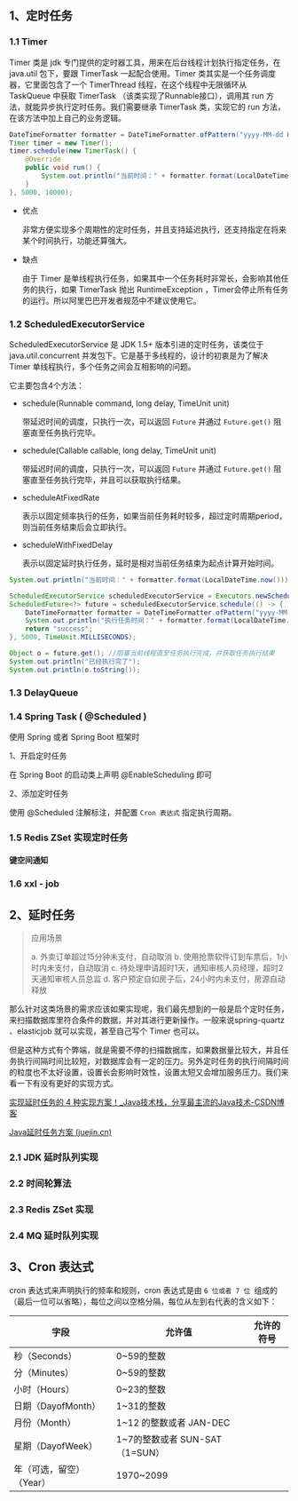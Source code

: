 ## 1、定时任务

### 1.1 Timer

Timer 类是 jdk 专门提供的定时器工具，用来在后台线程计划执行指定任务，在 java.util 包下，要跟 TimerTask 一起配合使用。Timer 类其实是一个任务调度器，它里面包含了一个 TimerThread 线程，在这个线程中无限循环从 TaskQueue 中获取 TimerTask （该类实现了Runnable接口），调用其 run 方法，就能异步执行定时任务。我们需要继承 TimerTask 类，实现它的 run 方法，在该方法中加上自己的业务逻辑。

```java
DateTimeFormatter formatter = DateTimeFormatter.ofPattern("yyyy-MM-dd HH:mm:ss");
Timer timer = new Timer();
timer.schedule(new TimerTask() {
    @Override
    public void run() {
        System.out.println("当前时间：" + formatter.format(LocalDateTime.now()));
    }
}, 5000, 10000);
```

- 优点

  非常方便实现多个周期性的定时任务，并且支持延迟执行，还支持指定在将来某个时间执行，功能还算强大。

- 缺点

  由于 Timer 是单线程执行任务，如果其中一个任务耗时非常长，会影响其他任务的执行，如果 TimerTask 抛出 RuntimeException ，Timer会停止所有任务的运行。所以阿里巴巴开发者规范中不建议使用它。



### 1.2 ScheduledExecutorService

ScheduledExecutorService 是 JDK 1.5+ 版本引进的定时任务，该类位于 java.util.concurrent 并发包下。它是基于多线程的，设计的初衷是为了解决 Timer 单线程执行，多个任务之间会互相影响的问题。

它主要包含4个方法：

- schedule(Runnable command, long delay, TimeUnit unit) 

  带延迟时间的调度，只执行一次，可以返回 `Future` 并通过 `Future.get()` 阻塞直至任务执行完毕。

- schedule(Callable<V> callable, long delay, TimeUnit unit) 

  带延迟时间的调度，只执行一次，可以返回 `Future` 并通过 `Future.get()` 阻塞直至任务执行完毕，并且可以获取执行结果。

- scheduleAtFixedRate

  表示以固定频率执行的任务，如果当前任务耗时较多，超过定时周期period，则当前任务结束后会立即执行。

- scheduleWithFixedDelay

  表示以固定延时执行任务，延时是相对当前任务结束为起点计算开始时间。

```java
System.out.println("当前时间：" + formatter.format(LocalDateTime.now()));

ScheduledExecutorService scheduledExecutorService = Executors.newScheduledThreadPool(5);
ScheduledFuture<?> future = scheduledExecutorService.schedule(() -> {
    DateTimeFormatter formatter = DateTimeFormatter.ofPattern("yyyy-MM-dd HH:mm:ss");
    System.out.println("执行任务时间：" + formatter.format(LocalDateTime.now()));
    return "success";
}, 5000, TimeUnit.MILLISECONDS);

Object o = future.get(); //阻塞当前线程直至任务执行完成，并获取任务执行结果
System.out.println("已经执行完了");
System.out.println(o.toString());
```





### 1.3 DelayQueue









### 1.4 Spring Task ( @Scheduled )

使用 Spring 或者 Spring Boot 框架时

1、开启定时任务

在 Spring Boot 的启动类上声明 @EnableScheduling 即可

2、添加定时任务

使用 @Scheduled 注解标注，并配置 `Cron 表达式` 指定执行周期。



### 1.5 Redis ZSet 实现定时任务



#### 键空间通知







### 1.6 xxl - job





## 2、延时任务

> 应用场景
>
> a. 外卖订单超过15分钟未支付，自动取消
> b. 使用抢票软件订到车票后，1小时内未支付，自动取消
> c. 待处理申请超时1天，通知审核人员经理，超时2天通知审核人员总监
> d. 客户预定自如房子后，24小时内未支付，房源自动释放 

那么针对这类场景的需求应该如果实现呢，我们最先想到的一般是启个定时任务，来扫描数据库里符合条件的数据，并对其进行更新操作。一般来说spring-quartz 、elasticjob 就可以实现，甚至自己写个 Timer 也可以。

但是这种方式有个弊端，就是需要不停的扫描数据库，如果数据量比较大，并且任务执行间隔时间比较短，对数据库会有一定的压力。另外定时任务的执行间隔时间的粒度也不太好设置，设置长会影响时效性，设置太短又会增加服务压力。我们来看一下有没有更好的实现方式。

[实现延时任务的 4 种实现方案！_Java技术栈，分享最主流的Java技术-CSDN博客](https://blog.csdn.net/youanyyou/article/details/108211662)

[Java延时任务方案 (juejin.cn)](https://juejin.cn/post/6844904121787482119#heading-20)

### 2.1 JDK 延时队列实现





### 2.2  时间轮算法





### 2.3 Redis ZSet 实现





### 2.4 MQ 延时队列实现





## 3、Cron 表达式

cron 表达式来声明执行的频率和规则，cron 表达式是由 `6 位或者 7 位 `组成的（最后一位可以省略），每位之间以空格分隔，每位从左到右代表的含义如下：

| 字段                     | 允许值                         | 允许的符号 |
| ------------------------ | ------------------------------ | ---------- |
| 秒（Seconds）            | 0~59的整数                     |            |
| 分（Minutes）            | 0~59的整数                     |            |
| 小时（Hours）            | 0~23的整数                     |            |
| 日期（DayofMonth）       | 1~31的整数                     |            |
| 月份（Month）            | 1~12 的整数或者 JAN-DEC        |            |
| 星期（DayofWeek）        | 1~7的整数或者 SUN-SAT（1=SUN） |            |
| 年（可选，留空）（Year） | 1970~2099                      |            |

